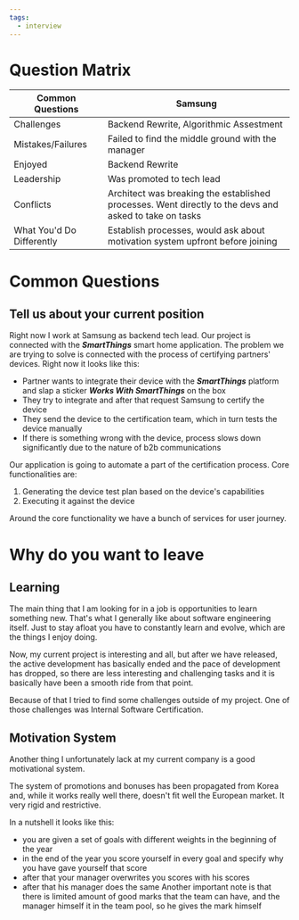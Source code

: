 ```yaml
---
tags:
  - interview
---
```

# Question Matrix

| Common Questions          | Samsung                                                                                                |
| ------------------------- | ------------------------------------------------------------------------------------------------------ |
| Challenges                | Backend Rewrite, Algorithmic Assestment                                                                |
| Mistakes/Failures         | Failed to find the middle ground with the manager                                                      |
| Enjoyed                   | Backend Rewrite                                                                                        |
| Leadership                | Was promoted to tech lead                                                                              |
| Conflicts                 | Architect was breaking the established processes. Went directly to the devs and asked to take on tasks |
| What You'd Do Differently | Establish processes, would ask about motivation system upfront before joining                          |
# Common Questions
## Tell us about your current position
Right now I work at Samsung as backend tech lead. Our project is connected with the ***SmartThings*** smart home application. The problem we are trying to solve is connected with the process of certifying partners' devices. Right now it looks like this:
- Partner wants to integrate their device with the ***SmartThings***  platform and slap a sticker ***Works With SmartThings*** on the box
- They try to integrate and after that request Samsung to certify the device
- They send the device to the certification team, which in turn tests the device manually
- If there is something wrong with the device, process slows down significantly due to the nature of b2b communications

Our application is going to automate a part of the certification process. Core functionalities are:
1) Generating the device test plan based on the device's capabilities
2) Executing it against the device

Around the core functionality we have a bunch of services for user journey.

# Why do you want to leave
## Learning
The main thing that I am looking for in a job is opportunities to learn something new. That's what I generally like about software engineering itself. Just to stay afloat you have to constantly learn and evolve, which are the things I enjoy doing. 

Now, my current project is interesting and all, but after we have released, the active development has basically ended and the pace of development has dropped, so there are less interesting and challenging tasks and it is basically have been a smooth ride from that point.

Because of that I tried to find some challenges outside of my project. One of those challenges was Internal Software Certification.

## Motivation System
Another thing I unfortunately lack at my current company is a good motivational system.

The system of promotions and bonuses has been propagated from Korea and, while it works really well there, doesn't fit well the European market. It very rigid and restrictive.

In a nutshell it looks like this:
- you are given a set of goals with different weights in the beginning of the year
- in the end of the year you score yourself in every goal and specify why you have gave yourself that score
- after that your manager overwrites you scores with his scores
- after that his manager does the same
Another important note is that there is limited amount of good marks that the team can have, and the manager himself it in the team pool, so he gives the mark himself